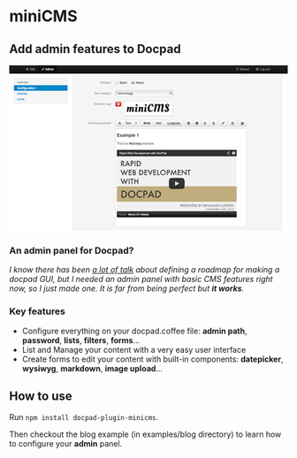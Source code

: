 miniCMS
=======

## Add admin features to Docpad

![screen1](/screens/screen1.png)

### An admin panel for Docpad?

_I know there has been [a lot of talk](https://github.com/bevry/docpad/issues/123) about defining a roadmap for making a docpad GUI, but I needed an admin panel with basic CMS features right now, so I just made one. It is far from being perfect but **it works**._

### Key features

* Configure everything on your docpad.coffee file: **admin path**, **password**, **lists**, **filters**, **forms**…
* List and Manage your content with a very easy user interface
* Create forms to edit your content with built-in components: **datepicker**, **wysiwyg**, **markdown**, **image upload**…

## How to use

Run ```npm install docpad-plugin-minicms```.

Then checkout the blog example (in examples/blog directory) to learn how to configure your **admin** panel.
